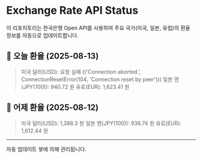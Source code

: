 
# Exchange Rate API Status

이 리포지토리는 한국은행 Open API를 사용하여 주요 국가(미국, 일본, 유럽)의 환율 정보를 자동으로 업데이트합니다.

## 📅 오늘 환율 (2025-08-13)
> 미국 달러(USD): 요청 실패 (('Connection aborted.', ConnectionResetError(104, 'Connection reset by peer')))
> 일본 엔(JPY(100)): 940.72 원
> 유로(EUR): 1,623.41 원

## 📅 어제 환율 (2025-08-12)
> 미국 달러(USD): 1,388.3 원
> 일본 엔(JPY(100)): 936.74 원
> 유로(EUR): 1,612.44 원

---
자동 업데이트 봇에 의해 관리됩니다.
